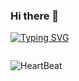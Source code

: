 ### Hi there 👋

<a href="https://git.io/typing-svg"><img src="https://readme-typing-svg.herokuapp.com?font=Salsa&size=40&pause=1000&color=FF005C&center=true&vCenter=true&width=1080&height=60&lines=Shan+Dilranga;UX%2FUI+Engineer" alt="Typing SVG" /></a>

<a href=""><img src=""/></a>
<!--
**Shan-Dilranga/Shan-Dilranga** is a ✨ _special_ ✨ repository because its `README.md` (this file) appears on your GitHub profile.

Here are some ideas to get you started:

- 🔭 I’m currently working on ...
- 🌱 I’m currently learning ...
- 👯 I’m looking to collaborate on ...
- 🤔 I’m looking for help with ...
- 💬 Ask me about ...
- 📫 How to reach me: ...
- 😄 Pronouns: ...
- ⚡ Fun fact: ...
-->

<!--![Heart Beat](https://user-images.githubusercontent.com/84151287/185879585-a0b2e30a-7ec7-45d3-8a68-567b9aeb9cd2.png)-->


![HeartBeat](https://user-images.githubusercontent.com/84151287/185886536-0d0b358e-36c2-4a8a-bd47-6953e21f62b5.png)

